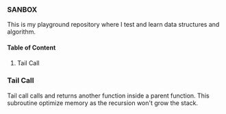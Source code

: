 ### SANBOX

This is my playground repository where I test and learn data structures and algorithm.

#### Table of Content

1. Tail Call


### Tail Call

Tail call calls and returns another function inside a parent function. This subroutine optimize memory as the recursion won't grow the stack.
